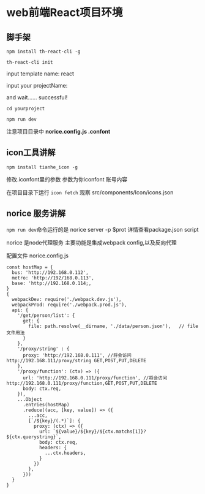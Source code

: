 # web前端React项目环境
## 脚手架
`npm install th-react-cli -g`

`th-react-cli init`

input template name: react

input your projectName:

and wait…… successful!

`cd yourproject`

`npm run dev`

注意项目目录中 **norice.config.js .confont**
## icon工具讲解
`npm install tianhe_icon -g`

修改.iconfont里的参数 参数为你iconfont 账号内容

在项目目录下运行 `icon fetch` 观察 src/components/Icon/icons.json

## norice 服务讲解
`npm run dev`命令运行的是 norice server -p $prot 详情查看package.json script

norice 是node代理服务 主要功能是集成webpack config,以及反向代理

配置文件 norice.config.js

```
const hostMap = {
  bus: 'http://192.168.0.112',
  metro: 'http://192/168.0.113',
  base: 'http://192.168.0.114;,
}
{
  webpackDev: require('./webpack.dev.js'),
  webpackProd: require('./webpack.prod.js'),
  api: {
    '/get/person/list': {
      get: {
        file: path.resolve(__dirname, './data/person.json'),   // file 文件用法
      }
    },
    '/proxy/string' : {
      proxy: 'http://192.168.0.111', //将会访问 http://192.168.111/proxy/string GET,POST,PUT,DELETE
    },
    '/proxy/function': (ctx) => ({
      url: 'http://192.168.0.111/proxy/function', //将会访问http://192.168.0.111/proxy/function,GET,POST,PUT,DELETE
      body: ctx.req,
    }),
    ...Object
      .entries(hostMap)
      .reduce((acc, [key, value]) => ({
        ...acc,
        [`/${key}/(.*)`]: {
          proxy: (ctx) => ({
            url: `${value}/${key}/${ctx.matchs[1]}?${ctx.querystring}`,
            body: ctx.req,
            headers: {
              ...ctx.headers,
            }
          })
        },
      }))
  }
}
```

